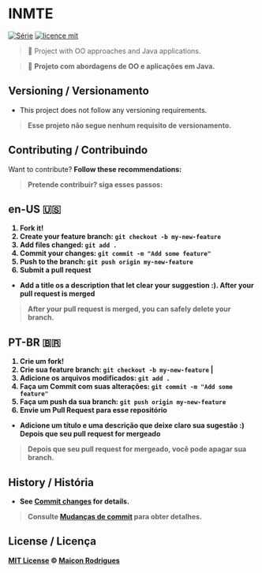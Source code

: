 

# INMTE
[![Série](https://img.shields.io/badge/Maiconrq-INMTE-orange)](https://github.com/Maiconrq/INMTE)
[![licence mit](https://img.shields.io/badge/licence-MIT-blue.svg)](https://github.com/afonsopacifer/open-source-boilerplate/blob/master/LICENSE.md)

> :rocket: Project with OO approaches and Java applications. 

> :rocket: **Projeto com abordagens de OO e aplicações em Java.**

## Versioning / Versionamento
- This project does not follow any versioning requirements.

> **Esse projeto não segue nenhum requisito de versionamento.**

## Contributing / Contribuindo

Want to contribute? **Follow these recommendations:<b/>**  


> **Pretende contribuir? siga esses passos:**

## en-US 🇺🇸
1. Fork it!
2. Create your feature branch: `git checkout -b my-new-feature`
3. Add files changed:  `git add .`
4. Commit your changes: `git commit -m "Add some feature"`
5. Push to the branch: `git push origin my-new-feature`
6. Submit a pull request
- Add a title os a description that let clear your suggestion :).
**After your pull request is merged** 
> After your pull request is merged, you can safely delete your branch.

## PT-BR 🇧🇷
1. Crie um fork!
2. Crie sua feature branch: `git checkout -b my-new-feature` | 
3. Adicione os arquivos modificados:  `git add .`
4. Faça um Commit com suas alterações: `git commit -m "Add some feature"`
5. Faça um push da sua branch: `git push origin my-new-feature` 
6. Envie um Pull Request para esse repositório
- Adicione um título e uma descrição que deixe claro sua sugestão :)
**Depois que seu pull request for mergeado**
> Depois que seu pull request for mergeado, você pode apagar sua branch. 

## History / História
- See [Commit changes](https://github.com/Maiconrq/INMTE/commits/main) for details.

> **Consulte [Mudanças de commit](https://github.com/Maiconrq/INMTE/commits/main) para obter detalhes.**

## License / Licença
[MIT License](https://github.com/Maiconrq/INMTE/blob/main/LICENSE) © [Maicon Rodrigues](https://github.com/Maiconrq)
